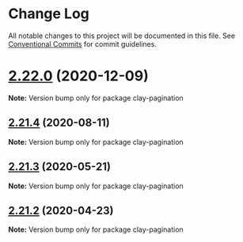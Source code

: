 # Change Log

All notable changes to this project will be documented in this file.
See [Conventional Commits](https://conventionalcommits.org) for commit guidelines.

# [2.22.0](https://github.com/liferay/clay/tree/master/packages/clay-pagination/compare/v2.21.5...v2.22.0) (2020-12-09)

**Note:** Version bump only for package clay-pagination





## [2.21.4](https://github.com/liferay/clay/tree/master/packages/clay-pagination/compare/v2.21.3...v2.21.4) (2020-08-11)

**Note:** Version bump only for package clay-pagination





## [2.21.3](https://github.com/liferay/clay/tree/master/packages/clay-pagination/compare/v2.21.2...v2.21.3) (2020-05-21)

**Note:** Version bump only for package clay-pagination





## [2.21.2](https://github.com/liferay/clay/tree/master/packages/clay-pagination/compare/v2.21.1...v2.21.2) (2020-04-23)

**Note:** Version bump only for package clay-pagination
